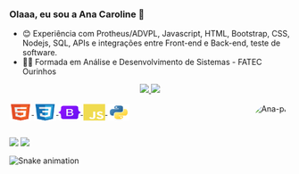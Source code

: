 ### Olaaa, eu sou a Ana Caroline 👋

- 😊 Experiência com Protheus/ADVPL, Javascript, HTML, Bootstrap, CSS, Nodejs, SQL, APIs e integrações entre Front-end e Back-end, teste de software.
- 👩‍🎓 Formada em Análise e Desenvolvimento de Sistemas - FATEC Ourinhos


<div align="center">
  <a href="https://github.com/anacarolinesilva">
  <img height="180em" src="https://github-readme-stats.vercel.app/api?username=anacarolinesilva&show_icons=true&theme=dracula&include_all_commits=true&count_private=true"/>
  <img height="180em" src="https://github-readme-stats.vercel.app/api/top-langs/?username=anacarolinesilva&layout=compact&langs_count=7&theme=dracula"/>
</div>
<div style="display: inline_block"><br>
  <img align="center" alt="Ana-HTML" height="30" width="40" src="https://raw.githubusercontent.com/devicons/devicon/master/icons/html5/html5-original.svg">
  <img align="center" alt="Ana-CSS" height="30" width="40" src="https://raw.githubusercontent.com/devicons/devicon/master/icons/css3/css3-original.svg">
  <img align="center" alt="Ana-Bootstrap" height="30" width="40" src="https://raw.githubusercontent.com/devicons/devicon/master/icons/bootstrap/bootstrap-original.svg">
  <img align="center" alt="Ana-Js" height="30" width="40" src="https://raw.githubusercontent.com/devicons/devicon/master/icons/javascript/javascript-plain.svg">
  <img align="center" alt="Ana-Py" height="30" width="40" src="https://raw.githubusercontent.com/devicons/devicon/master/icons/python/python-original.svg">
  <img align="right" alt="Ana-pic" height="180" style="border-radius:50px;" src="https://img.freepik.com/psd-gratuitas/personagem-feminina-3d-trabalhando-em-um-laptop-enquanto-esta-sentada-na-cadeira_23-2148938889.jpg?w=740&t=st=1658440391~exp=1658440991~hmac=bb93a5752aba2b6edb9c8bc0723c1da45cddc774eb90dd04274753de22d0be6c">
</div>
  
  ##
 
<div> 
  <a href = "mailto:anasilva.caroline@hotmail.com"><img src="https://img.shields.io/badge/Microsoft_Outlook-0078D4?style=for-the-badge&logo=microsoft-outlook&logoColor=white"></a>
  <a href="https://www.linkedin.com/in/ana-caroline-silva-98a025243/" target="_blank"><img src="https://img.shields.io/badge/-LinkedIn-%230077B5?style=for-the-badge&logo=linkedin&logoColor=white" target="_blank"></a> 
 
  ![Snake animation](https://github.com/anacarolinesilva/anacarolinesilva/blob/output/github-contribution-grid-snake.svg) 
 

</div>
